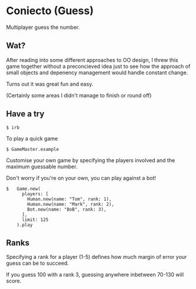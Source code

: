 # Coniecto (Guess)

Multiplayer guess the number.

## Wat?

After reading into some different approaches to OO design, I threw this game together without a preconcieved idea just to see how the approach of small objects and depenency management would handle constant change.

Turns out it was great fun and easy.

(Certainly some areas I didn't manage to finish or round off)

## Have a try

```
$ irb
```

To play a quick game
```
$ GameMaster.example
```

Customise your own game by specifying the players involved and the maximum guessable number.

Don't worry if you're on your own, you can play against a bot!

```
$   Game.new(
      players: [
        Human.new(name: "Tom", rank: 1),
        Human.new(name: "Mark", rank: 2),
        Bot.new(name: "BoB", rank: 3),
      ],
      limit: 125
    ).play
```

## Ranks

Specifying a rank for a player (1-5) defines how much margin of error your guess can be to succeed.

If you guess 100 with a rank 3, guessing anywhere inbetween 70-130 will score.
